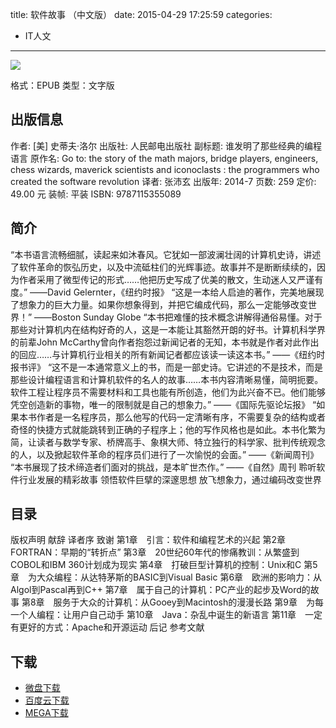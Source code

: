 title: 软件故事 （中文版）
date: 2015-04-29 17:25:59
categories:
  - IT人文
---

![](http://img3.douban.com/lpic/s27308495.jpg)

格式：EPUB
类型：文字版

<!--more-->

## 出版信息 ##

作者: [美] 史蒂夫·洛尔 
出版社: 人民邮电出版社
副标题: 谁发明了那些经典的编程语言
原作名: Go to: the story of the math majors, bridge players, engineers, chess wizards, maverick scientists and iconoclasts : the programmers who created the software revolution
译者: 张沛玄 
出版年: 2014-7
页数: 259
定价: 49.00 元
装帧: 平装
ISBN: 9787115355089

## 简介 ##

“本书语言流畅细腻，读起来如沐春风。它犹如一部波澜壮阔的计算机史诗，讲述了软件革命的恢弘历史，以及中流砥柱们的光辉事迹。故事并不是断断续续的，因为作者采用了微型传记的形式……他把历史写成了优美的散文，生动迷人又严谨有度。”
——David Gelernter，《纽约时报》
“这是一本给人启迪的著作，完美地展现了想象力的巨大力量。如果你想象得到，并把它编成代码，那么一定能够改变世界！”
——Boston Sunday Globe
“本书把难懂的技术概念讲解得通俗易懂。对于那些对计算机内在结构好奇的人，这是一本能让其豁然开朗的好书。计算机科学界的前辈John McCarthy曾向作者抱怨过新闻记者的无知，本书就是作者对此作出的回应……与计算机行业相关的所有新闻记者都应该读一读这本书。”
——《纽约时报书评》
“这不是一本通常意义上的书，而是一部史诗。它讲述的不是技术，而是那些设计编程语言和计算机软件的名人的故事……本书内容清晰易懂，简明扼要。软件工程让程序员不需要材料和工具也能有所创造，他们为此兴奋不已。他们能够凭空创造新的事物，唯一的限制就是自己的想象力。”
——《国际先驱论坛报》
“如果本书作者是一名程序员，那么他写的代码一定清晰有序，不需要复杂的结构或者奇怪的快捷方式就能跳转到正确的子程序上；他的写作风格也是如此。本书化繁为简，让读者与数学专家、桥牌高手、象棋大师、特立独行的科学家、批判传统观念的人，以及掀起软件革命的程序员们进行了一次愉悦的会面。”
——《新闻周刊》
“本书展现了技术缔造者们面对的挑战，是本旷世杰作。”
——《自然》周刊
聆听软件行业发展的精彩故事
领悟软件巨擘的深邃思想
放飞想象力，通过编码改变世界

## 目录 ##

版权声明
献辞
译者序
致谢
第1章　引言：软件和编程艺术的兴起
第2章　FORTRAN：早期的“转折点”
第3章　20世纪60年代的惨痛教训：从繁盛到COBOL和IBM 360计划成为现实
第4章　打破巨型计算机的控制：Unix和C
第5章　为大众编程：从达特茅斯的BASIC到Visual Basic
第6章　欧洲的影响力：从Algol到Pascal再到C++
第7章　属于自己的计算机：PC产业的起步及Word的故事
第8章　服务于大众的计算机：从Gooey到Macintosh的漫漫长路
第9章　为每一个人编程：让用户自己动手
第10章　Java：杂乱中诞生的新语言
第11章　一定有更好的方式：Apache和开源运动
后记
参考文献

## 下载 ##

* [微盘下载](http://vdisk.weibo.com/s/aADaW4YROSi95)
* [百度云下载](http://pan.baidu.com/s/1nt3La5b)
* [MEGA下载](https://mega.co.nz/#!qZ8UDbab!Oou3F7LY7eX0CZU8gJQ-KZB4Nu9KXQhAuWZ8qhzmHno)